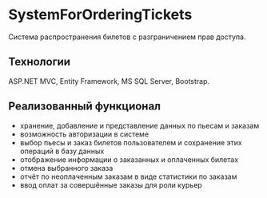 # SystemForOrderingTickets
Система распространения билетов с разграничением прав доступа.
## Технологии
ASP.NET MVC, Entity Framework, MS SQL Server, Bootstrap.
## Реализованный функционал
* хранение, добавление и представление данных по пьесам и заказам
* возможность авторизации в системе
* выбор пьесы и заказ билетов пользователем и сохранение этих операций в базу данных
* отображение информации о заказанных и оплаченных билетах
* отмена выбранного заказа
* отчёт по неоплаченным заказам в виде статистики по заказам
* ввод оплат за совершённые заказы для роли курьер
